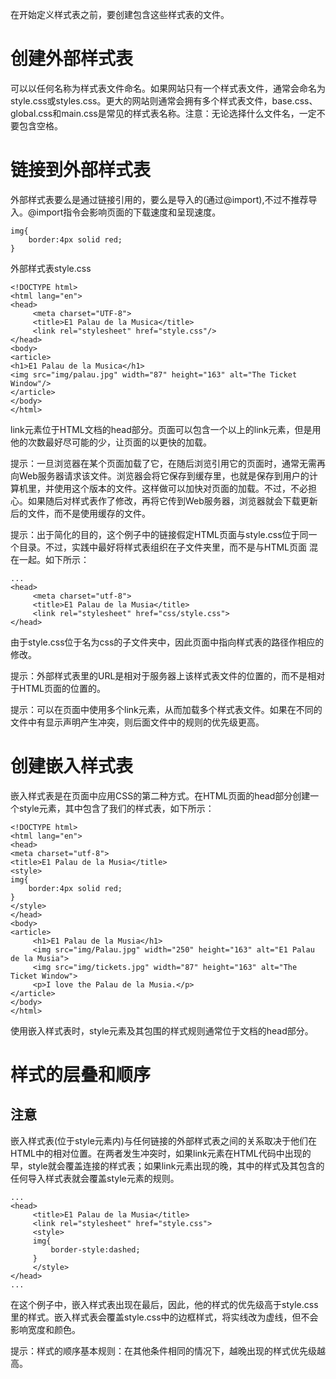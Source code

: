 在开始定义样式表之前，要创建包含这些样式表的文件。

# 创建外部样式表
可以以任何名称为样式表文件命名。如果网站只有一个样式表文件，通常会命名为style.css或styles.css。更大的网站则通常会拥有多个样式表文件，base.css、global.css和main.css是常见的样式表名称。注意：无论选择什么文件名，一定不要包含空格。

# 链接到外部样式表
外部样式表要么是通过链接引用的，要么是导入的(通过@import),不过不推荐导入。@import指令会影响页面的下载速度和呈现速度。

```
img{
    border:4px solid red;
}
```
外部样式表style.css

```
<!DOCTYPE html>
<html lang="en">
<head>
     <meta charset="UTF-8">
     <title>E1 Palau de la Musica</title>
     <link rel="stylesheet" href="style.css"/> 
</head>
<body>
<article>
<h1>E1 Palau de la Musica</h1>
<img src="img/palau.jpg" width="87" height="163" alt="The Ticket Window"/>
</article>      
</body>
</html>
```
link元素位于HTML文档的head部分。页面可以包含一个以上的link元素，但是用他的次数最好尽可能的少，让页面的以更快的加载。

提示：一旦浏览器在某个页面加载了它，在随后浏览引用它的页面时，通常无需再向Web服务器请求该文件。浏览器会将它保存到缓存里，也就是保存到用户的计算机里，并使用这个版本的文件。这样做可以加快对页面的加载。不过，不必担心。如果随后对样式表作了修改，再将它传到Web服务器，浏览器就会下载更新后的文件，而不是使用缓存的文件。

提示：出于简化的目的，这个例子中的链接假定HTML页面与style.css位于同一个目录。不过，实践中最好将样式表组织在子文件夹里，而不是与HTML页面
混在一起。如下所示：

```
...
<head>
     <meta charset="utf-8">
     <title>E1 Palau de la Musia</title>
     <link rel="stylesheet" href="css/style.css">
</head>
```
由于style.css位于名为css的子文件夹中，因此页面中指向样式表的路径作相应的修改。

提示：外部样式表里的URL是相对于服务器上该样式表文件的位置的，而不是相对于HTML页面的位置的。

提示：可以在页面中使用多个link元素，从而加载多个样式表文件。如果在不同的文件中有显示声明产生冲突，则后面文件中的规则的优先级更高。

# 创建嵌入样式表
嵌入样式表是在页面中应用CSS的第二种方式。在HTML页面的head部分创建一个style元素，其中包含了我们的样式表，如下所示：
```
<!DOCTYPE html>
<html lang="en">
<head>
<meta charset="utf-8">
<title>E1 Palau de la Musia</title>
<style>
img{
    border:4px solid red;
}
</style>
</head>
<body>
<article>
     <h1>E1 Palau de la Musia</h1>
     <img src="img/Palau.jpg" width="250" height="163" alt="E1 Palau de la Musia">
     <img src="img/tickets.jpg" width="87" height="163" alt="The Ticket Window">
     <p>I love the Palau de la Musia.</p>
</article>
</body>
</html>
```
使用嵌入样式表时，style元素及其包围的样式规则通常位于文档的head部分。

# 样式的层叠和顺序
## 注意
嵌入样式表(位于style元素内)与任何链接的外部样式表之间的关系取决于他们在HTML中的相对位置。在两者发生冲突时，如果link元素在HTML代码中出现的早，style就会覆盖连接的样式表；如果link元素出现的晚，其中的样式及其包含的任何导入样式表就会覆盖style元素的规则。

```
...
<head>
     <title>E1 Palau de la Musia</title>
     <link rel="stylesheet" href="style.css">
     <style>
     img{
         border-style:dashed;
     }
     </style>
</head>
...
```
在这个例子中，嵌入样式表出现在最后，因此，他的样式的优先级高于style.css里的样式。嵌入样式表会覆盖style.css中的边框样式，将实线改为虚线，但不会影响宽度和颜色。

提示：样式的顺序基本规则：在其他条件相同的情况下，越晚出现的样式优先级越高。